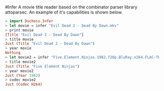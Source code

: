 #Infer
A movie title reader based on the combinator parser library attoparsec.
An example of it's capabilities is shown below.

```haskell
> import Duchess.Infer
> let movie = infer "Evil Dead 2 - Dead By Dawn.mkv"
> print movie
[Title "Evil Dead 2 - Dead By Dawn"]
> title movie
Just (Title "Evil Dead 2 - Dead By Dawn")
> year movie
Nothing
> let movie2 = infer "Five.Element.Ninjas.1982.720p.BluRay.x264.FLAC-TBB.mkv"
> title movie2
Just (Title "Five Element Ninjas")
> year movie2
Just (Year 1982)
> codec movie2
Just (Codec H264)
```